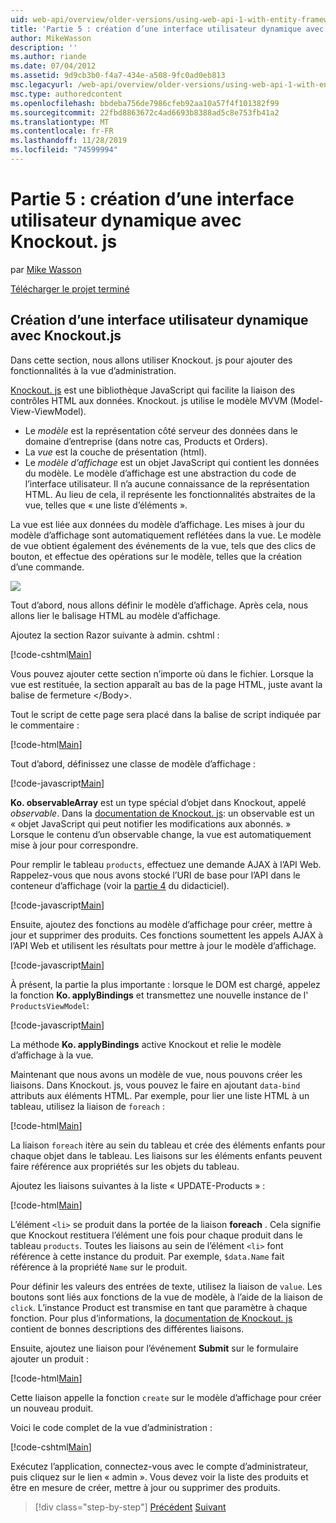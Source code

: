 ```yaml
---
uid: web-api/overview/older-versions/using-web-api-1-with-entity-framework-5/using-web-api-with-entity-framework-part-5
title: 'Partie 5 : création d’une interface utilisateur dynamique avec Knockout. js | Microsoft Docs'
author: MikeWasson
description: ''
ms.author: riande
ms.date: 07/04/2012
ms.assetid: 9d9cb3b0-f4a7-434e-a508-9fc0ad0eb813
msc.legacyurl: /web-api/overview/older-versions/using-web-api-1-with-entity-framework-5/using-web-api-with-entity-framework-part-5
msc.type: authoredcontent
ms.openlocfilehash: bbdeba756de7986cfeb92aa10a57f4f101382f99
ms.sourcegitcommit: 22fbd8863672c4ad6693b8388ad5c8e753fb41a2
ms.translationtype: MT
ms.contentlocale: fr-FR
ms.lasthandoff: 11/28/2019
ms.locfileid: "74599994"
---
```

# <a name="part-5-creating-a-dynamic-ui-with-knockoutjs"></a>Partie 5 : création d’une interface utilisateur dynamique avec Knockout. js

par [Mike Wasson](https://github.com/MikeWasson)

[Télécharger le projet terminé](https://code.msdn.microsoft.com/ASP-NET-Web-API-with-afa30545)

## <a name="creating-a-dynamic-ui-with-knockoutjs"></a>Création d’une interface utilisateur dynamique avec Knockout.js

Dans cette section, nous allons utiliser Knockout. js pour ajouter des fonctionnalités à la vue d’administration.

[Knockout. js](http://knockoutjs.com/) est une bibliothèque JavaScript qui facilite la liaison des contrôles HTML aux données. Knockout. js utilise le modèle MVVM (Model-View-ViewModel).

- Le *modèle* est la représentation côté serveur des données dans le domaine d’entreprise (dans notre cas, Products et Orders).
- La *vue* est la couche de présentation (html).
- Le *modèle d’affichage* est un objet JavaScript qui contient les données du modèle. Le modèle d’affichage est une abstraction du code de l’interface utilisateur. Il n’a aucune connaissance de la représentation HTML. Au lieu de cela, il représente les fonctionnalités abstraites de la vue, telles que « une liste d’éléments ».

La vue est liée aux données du modèle d’affichage. Les mises à jour du modèle d’affichage sont automatiquement reflétées dans la vue. Le modèle de vue obtient également des événements de la vue, tels que des clics de bouton, et effectue des opérations sur le modèle, telles que la création d’une commande.

![](using-web-api-with-entity-framework-part-5/_static/image1.png)

Tout d’abord, nous allons définir le modèle d’affichage. Après cela, nous allons lier le balisage HTML au modèle d’affichage.

Ajoutez la section Razor suivante à admin. cshtml :

[!code-cshtml[Main](using-web-api-with-entity-framework-part-5/samples/sample1.cshtml)]

Vous pouvez ajouter cette section n’importe où dans le fichier. Lorsque la vue est restituée, la section apparaît au bas de la page HTML, juste avant la balise de fermeture &lt;/Body&gt;.

Tout le script de cette page sera placé dans la balise de script indiquée par le commentaire :

[!code-html[Main](using-web-api-with-entity-framework-part-5/samples/sample2.html)]

Tout d’abord, définissez une classe de modèle d’affichage :

[!code-javascript[Main](using-web-api-with-entity-framework-part-5/samples/sample3.js)]

**Ko. observableArray** est un type spécial d’objet dans Knockout, appelé *observable*. Dans la [documentation de Knockout. js](http://knockoutjs.com/documentation/observables.html): un observable est un « objet JavaScript qui peut notifier les modifications aux abonnés. » Lorsque le contenu d’un observable change, la vue est automatiquement mise à jour pour correspondre.

Pour remplir le tableau `products`, effectuez une demande AJAX à l’API Web. Rappelez-vous que nous avons stocké l’URI de base pour l’API dans le conteneur d’affichage (voir la [partie 4](using-web-api-with-entity-framework-part-4.md) du didacticiel).

[!code-javascript[Main](using-web-api-with-entity-framework-part-5/samples/sample4.js?highlight=5)]

Ensuite, ajoutez des fonctions au modèle d’affichage pour créer, mettre à jour et supprimer des produits. Ces fonctions soumettent les appels AJAX à l’API Web et utilisent les résultats pour mettre à jour le modèle d’affichage.

[!code-javascript[Main](using-web-api-with-entity-framework-part-5/samples/sample5.js?highlight=7)]

À présent, la partie la plus importante : lorsque le DOM est chargé, appelez la fonction **Ko. applyBindings** et transmettez une nouvelle instance de l' `ProductsViewModel`:

[!code-javascript[Main](using-web-api-with-entity-framework-part-5/samples/sample6.js)]

La méthode **Ko. applyBindings** active Knockout et relie le modèle d’affichage à la vue.

Maintenant que nous avons un modèle de vue, nous pouvons créer les liaisons. Dans Knockout. js, vous pouvez le faire en ajoutant `data-bind` attributs aux éléments HTML. Par exemple, pour lier une liste HTML à un tableau, utilisez la liaison de `foreach` :

[!code-html[Main](using-web-api-with-entity-framework-part-5/samples/sample7.html?highlight=1)]

La liaison `foreach` itère au sein du tableau et crée des éléments enfants pour chaque objet dans le tableau. Les liaisons sur les éléments enfants peuvent faire référence aux propriétés sur les objets du tableau.

Ajoutez les liaisons suivantes à la liste « UPDATE-Products » :

[!code-html[Main](using-web-api-with-entity-framework-part-5/samples/sample8.html)]

L’élément `<li>` se produit dans la portée de la liaison **foreach** . Cela signifie que Knockout restituera l’élément une fois pour chaque produit dans le tableau `products`. Toutes les liaisons au sein de l’élément `<li>` font référence à cette instance du produit. Par exemple, `$data.Name` fait référence à la propriété `Name` sur le produit.

Pour définir les valeurs des entrées de texte, utilisez la liaison de `value`. Les boutons sont liés aux fonctions de la vue de modèle, à l’aide de la liaison de `click`. L’instance Product est transmise en tant que paramètre à chaque fonction. Pour plus d’informations, la [documentation de Knockout. js](http://knockoutjs.com/documentation/observables.html) contient de bonnes descriptions des différentes liaisons.

Ensuite, ajoutez une liaison pour l’événement **Submit** sur le formulaire ajouter un produit :

[!code-html[Main](using-web-api-with-entity-framework-part-5/samples/sample9.html)]

Cette liaison appelle la fonction `create` sur le modèle d’affichage pour créer un nouveau produit.

Voici le code complet de la vue d’administration :

[!code-cshtml[Main](using-web-api-with-entity-framework-part-5/samples/sample10.cshtml)]

Exécutez l’application, connectez-vous avec le compte d’administrateur, puis cliquez sur le lien « admin ». Vous devez voir la liste des produits et être en mesure de créer, mettre à jour ou supprimer des produits.

> [!div class="step-by-step"]
> [Précédent](using-web-api-with-entity-framework-part-4.md)
> [Suivant](using-web-api-with-entity-framework-part-6.md)
